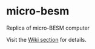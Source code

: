 # micro-besm
Replica of micro-BESM computer

Visit the [Wiki section](https://github.com/besm6/micro-besm/wiki) for details.
